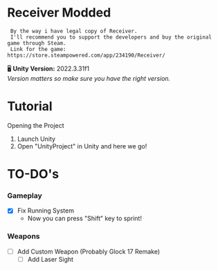 Receiver Modded
===============
     By the way i have legal copy of Receiver.
     I'll recommend you to support the developers and buy the original game through Steam.
     Link for the game: https://store.steampowered.com/app/234190/Receiver/

🖥️ **Unity Version:** 2022.3.31f1<br>
*Version matters so make sure you have the right version.*

Tutorial
========

Opening the Project
1. Launch Unity
2. Open "UnityProject" in Unity and here we go!


TO-DO's
=======

### Gameplay
- [x] Fix Running System
   - Now you can press "Shift" key to sprint!

### Weapons
- [ ] Add Custom Weapon (Probably Glock 17 Remake)
   - [ ] Add Laser Sight

